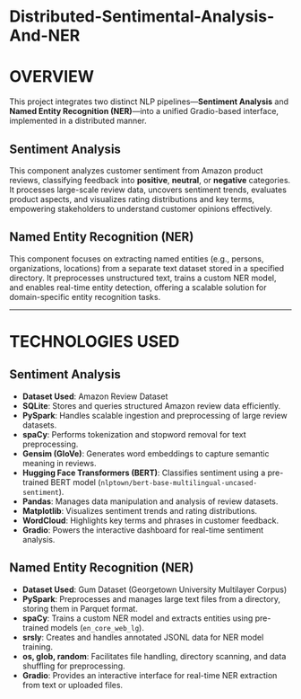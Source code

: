 # Distributed-Sentimental-Analysis-And-NER
# OVERVIEW

This project integrates two distinct NLP pipelines—**Sentiment Analysis** and **Named Entity Recognition (NER)**—into a unified Gradio-based interface, implemented in a distributed manner.

## Sentiment Analysis
This component analyzes customer sentiment from Amazon product reviews, classifying feedback into **positive**, **neutral**, or **negative** categories. It processes large-scale review data, uncovers sentiment trends, evaluates product aspects, and visualizes rating distributions and key terms, empowering stakeholders to understand customer opinions effectively.

## Named Entity Recognition (NER)
This component focuses on extracting named entities (e.g., persons, organizations, locations) from a separate text dataset stored in a specified directory. It preprocesses unstructured text, trains a custom NER model, and enables real-time entity detection, offering a scalable solution for domain-specific entity recognition tasks.

---

# TECHNOLOGIES USED

## Sentiment Analysis
- **Dataset Used**: Amazon Review Dataset
- **SQLite**: Stores and queries structured Amazon review data efficiently.
- **PySpark**: Handles scalable ingestion and preprocessing of large review datasets.
- **spaCy**: Performs tokenization and stopword removal for text preprocessing.
- **Gensim (GloVe)**: Generates word embeddings to capture semantic meaning in reviews.
- **Hugging Face Transformers (BERT)**: Classifies sentiment using a pre-trained BERT model (`nlptown/bert-base-multilingual-uncased-sentiment`).
- **Pandas**: Manages data manipulation and analysis of review datasets.
- **Matplotlib**: Visualizes sentiment trends and rating distributions.
- **WordCloud**: Highlights key terms and phrases in customer feedback.
- **Gradio**: Powers the interactive dashboard for real-time sentiment analysis.

## Named Entity Recognition (NER)
- **Dataset Used**: Gum Dataset (Georgetown University Multilayer Corpus)
- **PySpark**: Preprocesses and manages large text files from a directory, storing them in Parquet format.
- **spaCy**: Trains a custom NER model and extracts entities using pre-trained models (`en_core_web_lg`).
- **srsly**: Creates and handles annotated JSONL data for NER model training.
- **os, glob, random**: Facilitates file handling, directory scanning, and data shuffling for preprocessing.
- **Gradio**: Provides an interactive interface for real-time NER extraction from text or uploaded files.
  
  

      
